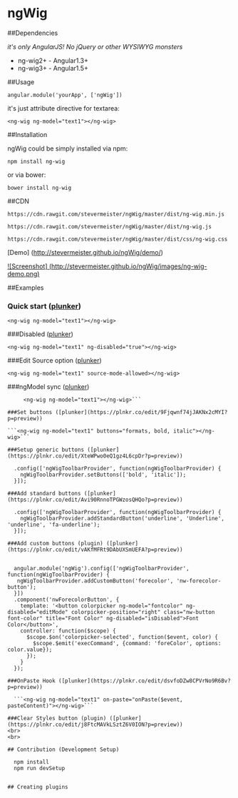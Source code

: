 ngWig
=====

##Dependencies

*it's only AngularJS! No jQuery or other WYSIWYG monsters*

 - ng-wig2+ - Angular1.3+
 - ng-wig3+ - Angular1.5+


##Usage

    angular.module('yourApp', ['ngWig'])

it's just attribute directive for textarea:

    <ng-wig ng-model="text1"></ng-wig>

##Installation

ngWig could be simply installed via npm:

    npm install ng-wig

or via bower:

    bower install ng-wig

##CDN

    https://cdn.rawgit.com/stevermeister/ngWig/master/dist/ng-wig.min.js

    https://cdn.rawgit.com/stevermeister/ngWig/master/dist/ng-wig.js

    https://cdn.rawgit.com/stevermeister/ngWig/master/dist/css/ng-wig.css


[Demo] (http://stevermeister.github.io/ngWig/demo/)

[![Screenshot] (http://stevermeister.github.io/ngWig/images/ng-wig-demo.png)](http://stevermeister.github.io/ngWig/demo/)


##Examples

### Quick start ([plunker](https://plnkr.co/edit/IaTeHRUdWU1WUJnUiftl?p=preview))
  ```<ng-wig ng-model="text1"></ng-wig>```

###Disabled ([plunker](https://plnkr.co/edit/og1wRflbWfqyC8S4edzs?p=preview))

  ```<ng-wig ng-model="text1" ng-disabled="true"></ng-wig>```

###Edit Source option ([plunker](https://plnkr.co/edit/JVOI2l2gnZMKORMWjAEZ?p=preview))

  ```<ng-wig ng-model="text1" source-mode-allowed></ng-wig>```

###ngModel sync ([plunker](https://plnkr.co/edit/8owI0CDjoos8DArlc10g?p=preview))

  ```  <ng-wig ng-model="text1"></ng-wig>
       <ng-wig ng-model="text1"></ng-wig>```

###Set buttons ([plunker](https://plnkr.co/edit/9Fjqwnf74jJAKNx2cMYI?p=preview))

  ```<ng-wig ng-model="text1" buttons="formats, bold, italic"></ng-wig>```

###Setup generic buttons ([plunker](https://plnkr.co/edit/XteWPwo0eQ1gz4L6cpDr?p=preview))

    .config(['ngWigToolbarProvider', function(ngWigToolbarProvider) {
      ngWigToolbarProvider.setButtons(['bold', 'italic']);
    }]);

###Add standard buttons ([plunker](https://plnkr.co/edit/Avi90RnnoTPGWzosQHQo?p=preview))

    .config(['ngWigToolbarProvider', function(ngWigToolbarProvider) {
      ngWigToolbarProvider.addStandardButton('underline', 'Underline', 'underline', 'fa-underline');
    }]);

###Add custom buttons (plugin) ([plunker](https://plnkr.co/edit/vAKfMFRt9DAbUXSmUEFA?p=preview))


    angular.module('ngWig').config(['ngWigToolbarProvider', function(ngWigToolbarProvider) {
     ngWigToolbarProvider.addCustomButton('forecolor', 'nw-forecolor-button');
    }])
    .component('nwForecolorButton', {
      template: '<button colorpicker ng-model="fontcolor" ng-disabled="editMode" colorpicker-position="right" class="nw-button font-color" title="Font Color" ng-disabled="isDisabled">Font Color</button>',
      controller: function($scope) {
        $scope.$on('colorpicker-selected', function($event, color) {
          $scope.$emit('execCommand', {command: 'foreColor', options: color.value});
        });
      }
    });

###OnPaste Hook ([plunker](https://plnkr.co/edit/dsvfoDZw8CPVrNo9R6Bv?p=preview))

    ```<ng-wig ng-model="text1" on-paste="onPaste($event, pasteContent)"></ng-wig>```

###Clear Styles button (plugin) ([plunker](https://plnkr.co/edit/j8FtcMAVkLSztZ6V0ION?p=preview))
<br>
<br>

## Contribution (Development Setup)

    npm install
    npm run devSetup


## Creating plugins
